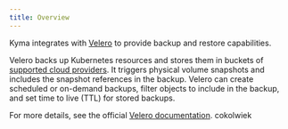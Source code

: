 ```yaml
---
title: Overview
---
```


Kyma integrates with [Velero](https://github.com/heptio/velero/) to provide backup and restore capabilities.

Velero backs up Kubernetes resources and stores them in buckets of [supported cloud providers](https://velero.io/docs/v1.0.0/support-matrix/). It triggers physical volume snapshots and includes the snapshot references in the backup. Velero can create scheduled or on-demand backups, filter objects to include in the backup, and set time to live (TTL) for stored backups.

For more details, see the official [Velero documentation](https://velero.io/docs/v1.0.0).
cokolwiek
